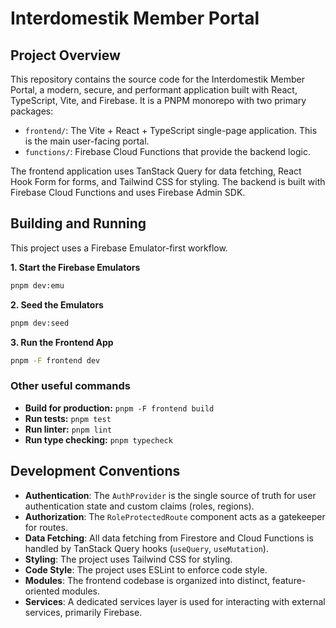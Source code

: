 # Interdomestik Member Portal

## Project Overview

This repository contains the source code for the Interdomestik Member Portal, a modern, secure, and performant application built with React, TypeScript, Vite, and Firebase. It is a PNPM monorepo with two primary packages:

-   `frontend/`: The Vite + React + TypeScript single-page application. This is the main user-facing portal.
-   `functions/`: Firebase Cloud Functions that provide the backend logic.

The frontend application uses TanStack Query for data fetching, React Hook Form for forms, and Tailwind CSS for styling. The backend is built with Firebase Cloud Functions and uses Firebase Admin SDK.

## Building and Running

This project uses a Firebase Emulator-first workflow.

**1. Start the Firebase Emulators**
```bash
pnpm dev:emu
```

**2. Seed the Emulators**
```bash
pnpm dev:seed
```

**3. Run the Frontend App**
```bash
pnpm -F frontend dev
```

### Other useful commands

-   **Build for production:** `pnpm -F frontend build`
-   **Run tests:** `pnpm test`
-   **Run linter:** `pnpm lint`
-   **Run type checking:** `pnpm typecheck`

## Development Conventions

-   **Authentication**: The `AuthProvider` is the single source of truth for user authentication state and custom claims (roles, regions).
-   **Authorization**: The `RoleProtectedRoute` component acts as a gatekeeper for routes.
-   **Data Fetching**: All data fetching from Firestore and Cloud Functions is handled by TanStack Query hooks (`useQuery`, `useMutation`).
-   **Styling**: The project uses Tailwind CSS for styling.
-   **Code Style**: The project uses ESLint to enforce code style.
-   **Modules**: The frontend codebase is organized into distinct, feature-oriented modules.
-   **Services**: A dedicated services layer is used for interacting with external services, primarily Firebase.

